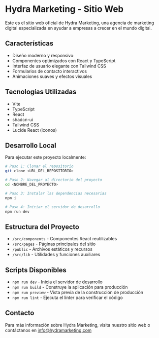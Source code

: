 # Hydra Marketing - Sitio Web

Este es el sitio web oficial de Hydra Marketing, una agencia de marketing digital especializada en ayudar a empresas a crecer en el mundo digital.

## Características

- Diseño moderno y responsivo
- Componentes optimizados con React y TypeScript
- Interfaz de usuario elegante con Tailwind CSS
- Formularios de contacto interactivos
- Animaciones suaves y efectos visuales

## Tecnologías Utilizadas

- Vite
- TypeScript
- React
- shadcn-ui
- Tailwind CSS
- Lucide React (iconos)

## Desarrollo Local

Para ejecutar este proyecto localmente:

```sh
# Paso 1: Clonar el repositorio
git clone <URL_DEL_REPOSITORIO>

# Paso 2: Navegar al directorio del proyecto
cd <NOMBRE_DEL_PROYECTO>

# Paso 3: Instalar las dependencias necesarias
npm i

# Paso 4: Iniciar el servidor de desarrollo
npm run dev
```

## Estructura del Proyecto

- `/src/components` - Componentes React reutilizables
- `/src/pages` - Páginas principales del sitio
- `/public` - Archivos estáticos y recursos
- `/src/lib` - Utilidades y funciones auxiliares

## Scripts Disponibles

- `npm run dev` - Inicia el servidor de desarrollo
- `npm run build` - Construye la aplicación para producción
- `npm run preview` - Vista previa de la construcción de producción
- `npm run lint` - Ejecuta el linter para verificar el código

## Contacto

Para más información sobre Hydra Marketing, visita nuestro sitio web o contáctanos en info@hydramarketing.com
